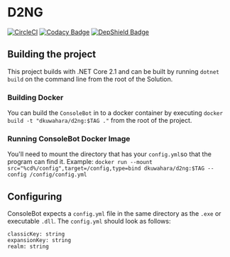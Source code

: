 # D2NG
[![CircleCI](https://circleci.com/gh/dkuwahara/D2NG.svg?style=svg&circle-token=911eb9e33fedad65ef3943148fca9b29309cf67f)](https://circleci.com/gh/dkuwahara/D2NG)
[![Codacy Badge](https://api.codacy.com/project/badge/Grade/0b90f6cdc4b0445296de25748e066738)](https://www.codacy.com?utm_source=github.com&amp;utm_medium=referral&amp;utm_content=dkuwahara/D2NG&amp;utm_campaign=Badge_Grade)
[![DepShield Badge](https://depshield.sonatype.org/badges/dkuwahara/D2NG/depshield.svg)](https://depshield.github.io)
## Building the project
This project builds with .NET Core 2.1 and can be built by running `dotnet build` on the command line from the root of the Solution.

### Building Docker
You can build the `ConsoleBot` in to a docker container by executing `docker build -t "dkuwahara/d2ng:$TAG ."` from the root of the project.

### Running ConsoleBot Docker Image
You'll need to mount the directory that has your `config.yml`so that the program can find it. Example: `docker run --mount src="%cd%/config",target=/config,type=bind dkuwahara/d2ng:$TAG --config /config/config.yml`

## Configuring
ConsoleBot expects a `config.yml` file in the same directory as the `.exe` or executable `.dll`. The `config.yml` should look as follows:
```
classicKey: string
expansionKey: string
realm: string
```
